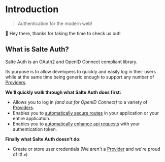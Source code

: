 # Introduction

> Authentication for the modern web!

👋 Hey there, thanks for taking the time to check us out!

## What is Salte Auth? 

Salte Auth is an OAuth2 and OpenID Connect compliant library.

Its purpose is to allow developers to quickly and easily log in their users while at the same time being generic enough to support any number of [Providers](usage/getting-started.md#what-is-a-provider).

**We'll quickly walk through what Salte Auth does first:**

- Allows you to log in _(and out for OpenID Connect)_ to a variety of [Providers](usage/getting-started.md#what-is-a-provider).
- Enables you to [automatically secure routes](usage/getting-started.md#link-to-secure-routes) in your application or your entire application.
- Enables you to [automatically enhance api requests](usage/getting-started.md#link-to-secure-endpoints) with your authentication token.

**Finally what Salte Auth doesn't do:**

- Create or store user credentials (We aren't a [Provider](usage/getting-started.md#what-is-a-provider) and we're proud of it! ✊)

